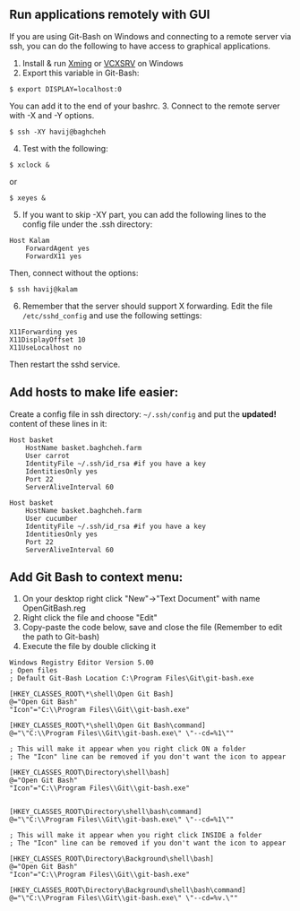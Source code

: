 ## Run applications remotely with GUI 

If you are using Git-Bash on Windows and connecting to a remote server via ssh, you can do the following to have access to graphical applications.

1. Install & run [Xming](https://sourceforge.net/projects/xming/) or [VCXSRV](https://sourceforge.net/projects/vcxsrv/) on Windows
2. Export this variable in Git-Bash:
```
$ export DISPLAY=localhost:0
```
You can add it to the end of your bashrc.
3. Connect to the remote server with -X and -Y options.
```
$ ssh -XY havij@baghcheh
```
4. Test with the following:
```
$ xclock &
```
or
```
$ xeyes &
```
5. If you want to skip -XY part, you can add the following lines to the config file under the .ssh directory:
```
Host Kalam
	ForwardAgent yes
	ForwardX11 yes
```
Then, connect without the options:
```
$ ssh havij@kalam
```
6. Remember that the server should support X forwarding. Edit the file `/etc/sshd_config` and use the following settings:
```
X11Forwarding yes
X11DisplayOffset 10
X11UseLocalhost no
```
Then restart the sshd service.

## Add hosts to make life easier:

Create a config file in ssh directory: `~/.ssh/config` and put the **updated!** content of these lines in it:

```
Host basket
    HostName basket.baghcheh.farm
    User carrot
    IdentityFile ~/.ssh/id_rsa #if you have a key
    IdentitiesOnly yes
    Port 22
    ServerAliveInterval 60

Host basket
    HostName basket.baghcheh.farm
    User cucumber
    IdentityFile ~/.ssh/id_rsa #if you have a key
    IdentitiesOnly yes
    Port 22
    ServerAliveInterval 60
```

## Add Git Bash to context menu:

1. On your desktop right click "New"->"Text Document" with name OpenGitBash.reg
2. Right click the file and choose "Edit"
3. Copy-paste the code below, save and close the file (Remember to edit the path to Git-bash)
4. Execute the file by double clicking it

```
Windows Registry Editor Version 5.00
; Open files
; Default Git-Bash Location C:\Program Files\Git\git-bash.exe

[HKEY_CLASSES_ROOT\*\shell\Open Git Bash]
@="Open Git Bash"
"Icon"="C:\\Program Files\\Git\\git-bash.exe"

[HKEY_CLASSES_ROOT\*\shell\Open Git Bash\command]
@="\"C:\\Program Files\\Git\\git-bash.exe\" \"--cd=%1\""

; This will make it appear when you right click ON a folder
; The "Icon" line can be removed if you don't want the icon to appear

[HKEY_CLASSES_ROOT\Directory\shell\bash]
@="Open Git Bash"
"Icon"="C:\\Program Files\\Git\\git-bash.exe"


[HKEY_CLASSES_ROOT\Directory\shell\bash\command]
@="\"C:\\Program Files\\Git\\git-bash.exe\" \"--cd=%1\""

; This will make it appear when you right click INSIDE a folder
; The "Icon" line can be removed if you don't want the icon to appear

[HKEY_CLASSES_ROOT\Directory\Background\shell\bash]
@="Open Git Bash"
"Icon"="C:\\Program Files\\Git\\git-bash.exe"

[HKEY_CLASSES_ROOT\Directory\Background\shell\bash\command]
@="\"C:\\Program Files\\Git\\git-bash.exe\" \"--cd=%v.\""
```
